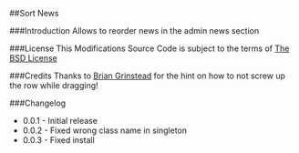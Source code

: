 ##Sort News

###Introduction
Allows to reorder news in the admin news section

###License
This Modifications Source Code is subject to the terms of [The BSD License](http://opensource.org/licenses/BSD-3-Clause)

###Credits
Thanks to [Brian Grinstead](http://www.foliotek.com/devblog/make-table-rows-sortable-using-jquery-ui-sortable/) for the hint on how to not screw up the row while dragging!

###Changelog
  * 0.0.1 - Initial release
  * 0.0.2 - Fixed wrong class name in singleton
  * 0.0.3 - Fixed install